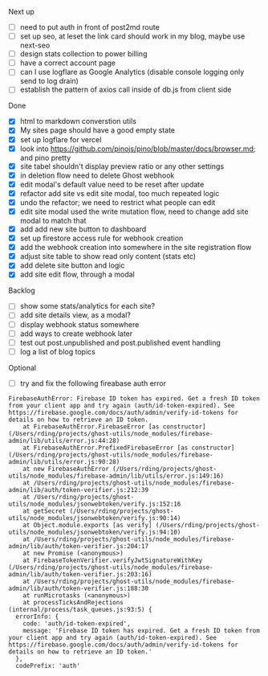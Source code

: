Next up

- [ ] need to put auth in front of post2md route
- [ ] set up seo, at leset the link card should work in my blog, maybe use next-seo
- [ ] design stats collection to power billing
- [ ] have a correct account page
- [ ] can I use logflare as Google Analytics (disable console logging only send to log drain)
- [ ] establish the pattern of axios call inside of db.js from client side

Done

- [x] html to markdown converstion utils
- [x] My sites page should have a good empty state
- [x] set up logflare for vercel
- [x] look into https://github.com/pinojs/pino/blob/master/docs/browser.md; and pino pretty
- [x] site tabel shouldn't display preview ratio or any other settings
- [x] in deletion flow need to delete Ghost webhook
- [x] edit modal's default value need to be reset after update
- [x] refactor add site vs edit site modal, too much repeated logic
- [x] undo the refactor; we need to restrict what people can edit
- [x] edit site modal used the write mutation flow, need to change add site modal to match that
- [x] add add new site button to dashboard
- [x] set up firestore access rule for webhook creation
- [x] add the webhook creation into somewhere in the site registration flow
- [x] adjust site table to show read only content (stats etc)
- [x] add delete site button and logic
- [x] add site edit flow, through a modal

Backlog

- [ ] show some stats/analytics for each site?
- [ ] add site details view, as a modal?
- [ ] display webhook status somewhere
- [ ] add ways to create webhook later
- [ ] test out post.unpublished and post.published event handling
- [ ] log a list of blog topics

Optional

- [ ] try and fix the following fireabase auth error

```
FirebaseAuthError: Firebase ID token has expired. Get a fresh ID token from your client app and try again (auth/id-token-expired). See https://firebase.google.com/docs/auth/admin/verify-id-tokens for details on how to retrieve an ID token.
    at FirebaseAuthError.FirebaseError [as constructor] (/Users/rding/projects/ghost-utils/node_modules/firebase-admin/lib/utils/error.js:44:28)
    at FirebaseAuthError.PrefixedFirebaseError [as constructor] (/Users/rding/projects/ghost-utils/node_modules/firebase-admin/lib/utils/error.js:90:28)
    at new FirebaseAuthError (/Users/rding/projects/ghost-utils/node_modules/firebase-admin/lib/utils/error.js:149:16)
    at /Users/rding/projects/ghost-utils/node_modules/firebase-admin/lib/auth/token-verifier.js:212:39
    at /Users/rding/projects/ghost-utils/node_modules/jsonwebtoken/verify.js:152:16
    at getSecret (/Users/rding/projects/ghost-utils/node_modules/jsonwebtoken/verify.js:90:14)
    at Object.module.exports [as verify] (/Users/rding/projects/ghost-utils/node_modules/jsonwebtoken/verify.js:94:10)
    at /Users/rding/projects/ghost-utils/node_modules/firebase-admin/lib/auth/token-verifier.js:204:17
    at new Promise (<anonymous>)
    at FirebaseTokenVerifier.verifyJwtSignatureWithKey (/Users/rding/projects/ghost-utils/node_modules/firebase-admin/lib/auth/token-verifier.js:203:16)
    at /Users/rding/projects/ghost-utils/node_modules/firebase-admin/lib/auth/token-verifier.js:188:30
    at runMicrotasks (<anonymous>)
    at processTicksAndRejections (internal/process/task_queues.js:93:5) {
  errorInfo: {
    code: 'auth/id-token-expired',
    message: 'Firebase ID token has expired. Get a fresh ID token from your client app and try again (auth/id-token-expired). See https://firebase.google.com/docs/auth/admin/verify-id-tokens for details on how to retrieve an ID token.'
  },
  codePrefix: 'auth'
```
